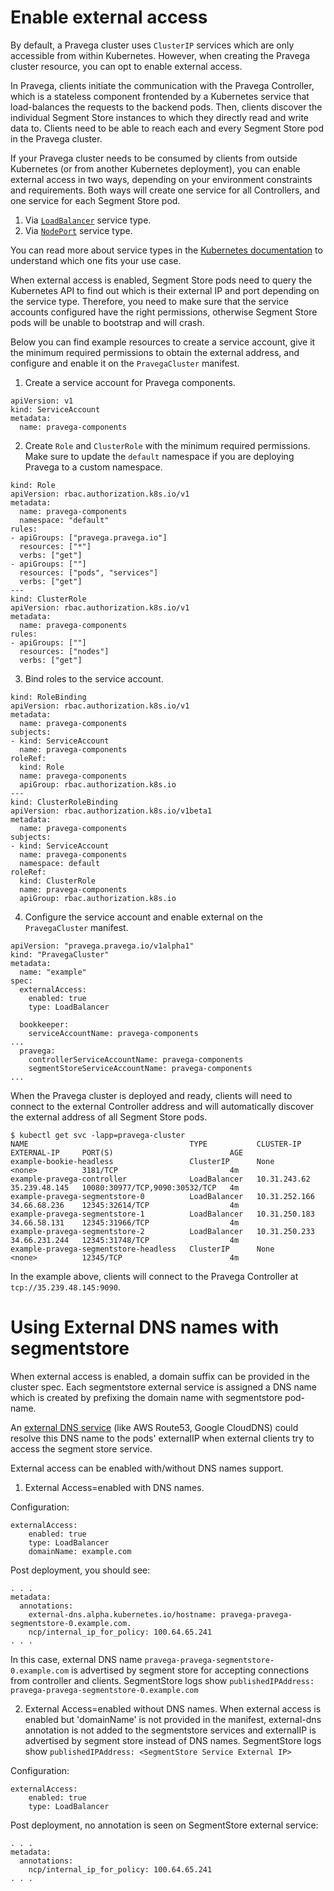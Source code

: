 # Enable external access

By default, a Pravega cluster uses `ClusterIP` services which are only accessible from within Kubernetes. However, when creating the Pravega cluster resource, you can opt to enable external access.

In Pravega, clients initiate the communication with the Pravega Controller, which is a stateless component frontended by a Kubernetes service that load-balances the requests to the backend pods. Then, clients discover the individual Segment Store instances to which they directly read and write data to. Clients need to be able to reach each and every Segment Store pod in the Pravega cluster.

If your Pravega cluster needs to be consumed by clients from outside Kubernetes (or from another Kubernetes deployment), you can enable external access in two ways, depending on your environment constraints and requirements. Both ways will create one service for all Controllers, and one service for each Segment Store pod.

1. Via [`LoadBalancer`](https://kubernetes.io/docs/concepts/services-networking/service/#loadbalancer) service type.
2. Via [`NodePort`](https://kubernetes.io/docs/concepts/services-networking/service/#nodeport) service type.

You can read more about service types in the [Kubernetes documentation](https://kubernetes.io/docs/concepts/services-networking/service/#publishing-services-service-types) to understand which one fits your use case.

When external access is enabled, Segment Store pods need to query the Kubernetes API to find out which is their external IP and port depending on the service type. Therefore, you need to make sure that the service accounts configured have the right permissions, otherwise Segment Store pods will be unable to bootstrap and will crash.

Below you can find example resources to create a service account, give it the minimum required permissions to obtain the external address, and configure and enable it on the `PravegaCluster` manifest.

1. Create a service account for Pravega components.

```
apiVersion: v1
kind: ServiceAccount
metadata:
  name: pravega-components
```

2. Create `Role` and `ClusterRole` with the minimum required permissions. Make sure to update the `default` namespace if you are deploying Pravega to a custom namespace.

```
kind: Role
apiVersion: rbac.authorization.k8s.io/v1
metadata:
  name: pravega-components
  namespace: "default"
rules:
- apiGroups: ["pravega.pravega.io"]
  resources: ["*"]
  verbs: ["get"]
- apiGroups: [""]
  resources: ["pods", "services"]
  verbs: ["get"]
---
kind: ClusterRole
apiVersion: rbac.authorization.k8s.io/v1
metadata:
  name: pravega-components
rules:
- apiGroups: [""]
  resources: ["nodes"]
  verbs: ["get"]
```

3. Bind roles to the service account.

```
kind: RoleBinding
apiVersion: rbac.authorization.k8s.io/v1
metadata:
  name: pravega-components
subjects:
- kind: ServiceAccount
  name: pravega-components
roleRef:
  kind: Role
  name: pravega-components
  apiGroup: rbac.authorization.k8s.io
---
kind: ClusterRoleBinding
apiVersion: rbac.authorization.k8s.io/v1beta1
metadata:
  name: pravega-components
subjects:
- kind: ServiceAccount
  name: pravega-components
  namespace: default
roleRef:
  kind: ClusterRole
  name: pravega-components
  apiGroup: rbac.authorization.k8s.io
```

4. Configure the service account and enable external on the `PravegaCluster` manifest.

```
apiVersion: "pravega.pravega.io/v1alpha1"
kind: "PravegaCluster"
metadata:
  name: "example"
spec:
  externalAccess:
    enabled: true
    type: LoadBalancer

  bookkeeper:
    serviceAccountName: pravega-components
...
  pravega:
    controllerServiceAccountName: pravega-components
    segmentStoreServiceAccountName: pravega-components
...
```

When the Pravega cluster is deployed and ready, clients will need to connect to the external Controller address and will automatically discover the external address of all Segment Store pods.


```
$ kubectl get svc -lapp=pravega-cluster
NAME                                    TYPE           CLUSTER-IP      EXTERNAL-IP     PORT(S)                          AGE
example-bookie-headless                 ClusterIP      None            <none>          3181/TCP                         4m
example-pravega-controller              LoadBalancer   10.31.243.62    35.239.48.145   10080:30977/TCP,9090:30532/TCP   4m
example-pravega-segmentstore-0          LoadBalancer   10.31.252.166   34.66.68.236    12345:32614/TCP                  4m
example-pravega-segmentstore-1          LoadBalancer   10.31.250.183   34.66.58.131    12345:31966/TCP                  4m
example-pravega-segmentstore-2          LoadBalancer   10.31.250.233   34.66.231.244   12345:31748/TCP                  4m
example-pravega-segmentstore-headless   ClusterIP      None            <none>          12345/TCP                        4m
```

In the example above, clients will connect to the Pravega Controller at `tcp://35.239.48.145:9090`.

# Using External DNS names with segmentstore

When external access is enabled, a domain suffix can be provided in the cluster spec.
Each segmentstore external service is assigned a DNS name which is created by prefixing the domain name with segmentstore pod-name.

An [external DNS service](https://github.com/kubernetes-incubator/external-dns) (like AWS Route53, Google CloudDNS) could resolve this DNS name to the pods' externalIP when external clients try to access the segment store service.

External access can be enabled with/without DNS names support.

1. External Access=enabled with DNS names.

Configuration:
```
externalAccess:
    enabled: true
    type: LoadBalancer
    domainName: example.com
```

Post deployment, you should see:

```$> $kubectl describe svc pravega-pravega-segmentstore-0
. . .
metadata:
  annotations:
    external-dns.alpha.kubernetes.io/hostname: pravega-pravega-segmentstore-0.example.com.
    ncp/internal_ip_for_policy: 100.64.65.241
. . .
```

In this case, external DNS name `pravega-pravega-segmentstore-0.example.com` is advertised by segment store for accepting connections from controller and clients.
SegmentStore logs show `publishedIPAddress: pravega-pravega-segmentstore-0.example.com`

2. External Access=enabled without DNS names.
When external access is enabled but 'domainName' is not provided in the manifest, external-dns annotation is not added to the segmentstore services and externalIP is advertised by segment store instead of DNS names.
SegmentStore logs show `publishedIPAddress: <SegmentStore Service External IP>`

Configuration:
```
externalAccess:
    enabled: true
    type: LoadBalancer

```

Post deployment, no annotation is seen on SegmentStore external service:
```$> $kubectl describe svc pravega-pravega-segmentstore-0
. . .
metadata:
  annotations:
    ncp/internal_ip_for_policy: 100.64.65.241
. . .

```
